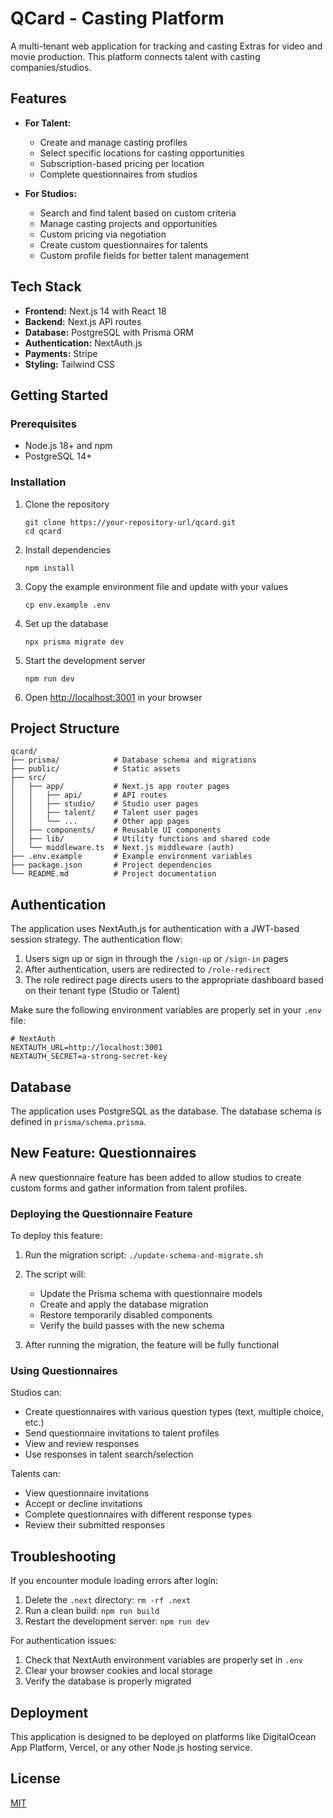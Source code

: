 # QCard - Casting Platform

A multi-tenant web application for tracking and casting Extras for video and movie production. This platform connects talent with casting companies/studios.

## Features

- **For Talent:**
  - Create and manage casting profiles
  - Select specific locations for casting opportunities
  - Subscription-based pricing per location
  - Complete questionnaires from studios
  
- **For Studios:**
  - Search and find talent based on custom criteria
  - Manage casting projects and opportunities
  - Custom pricing via negotiation
  - Create custom questionnaires for talents
  - Custom profile fields for better talent management

## Tech Stack

- **Frontend:** Next.js 14 with React 18
- **Backend:** Next.js API routes
- **Database:** PostgreSQL with Prisma ORM
- **Authentication:** NextAuth.js
- **Payments:** Stripe
- **Styling:** Tailwind CSS

## Getting Started

### Prerequisites

- Node.js 18+ and npm
- PostgreSQL 14+

### Installation

1. Clone the repository
   ```
   git clone https://your-repository-url/qcard.git
   cd qcard
   ```

2. Install dependencies
   ```
   npm install
   ```

3. Copy the example environment file and update with your values
   ```
   cp env.example .env
   ```

4. Set up the database
   ```
   npx prisma migrate dev
   ```

5. Start the development server
   ```
   npm run dev
   ```

6. Open [http://localhost:3001](http://localhost:3001) in your browser

## Project Structure

```
qcard/
├── prisma/            # Database schema and migrations
├── public/            # Static assets
├── src/
│   ├── app/           # Next.js app router pages
│   │   ├── api/       # API routes
│   │   ├── studio/    # Studio user pages
│   │   ├── talent/    # Talent user pages
│   │   └── ...        # Other app pages
│   ├── components/    # Reusable UI components
│   ├── lib/           # Utility functions and shared code
│   └── middleware.ts  # Next.js middleware (auth)
├── .env.example       # Example environment variables
├── package.json       # Project dependencies
└── README.md          # Project documentation
```

## Authentication

The application uses NextAuth.js for authentication with a JWT-based session strategy. The authentication flow:

1. Users sign up or sign in through the `/sign-up` or `/sign-in` pages
2. After authentication, users are redirected to `/role-redirect`
3. The role redirect page directs users to the appropriate dashboard based on their tenant type (Studio or Talent)

Make sure the following environment variables are properly set in your `.env` file:

```
# NextAuth
NEXTAUTH_URL=http://localhost:3001
NEXTAUTH_SECRET=a-strong-secret-key
```

## Database

The application uses PostgreSQL as the database. The database schema is defined in `prisma/schema.prisma`.

## New Feature: Questionnaires

A new questionnaire feature has been added to allow studios to create custom forms and gather information from talent profiles. 

### Deploying the Questionnaire Feature

To deploy this feature:

1. Run the migration script: `./update-schema-and-migrate.sh`
2. The script will:
   - Update the Prisma schema with questionnaire models
   - Create and apply the database migration
   - Restore temporarily disabled components
   - Verify the build passes with the new schema

3. After running the migration, the feature will be fully functional

### Using Questionnaires

Studios can:
- Create questionnaires with various question types (text, multiple choice, etc.)
- Send questionnaire invitations to talent profiles
- View and review responses
- Use responses in talent search/selection

Talents can:
- View questionnaire invitations
- Accept or decline invitations
- Complete questionnaires with different response types
- Review their submitted responses

## Troubleshooting

If you encounter module loading errors after login:
1. Delete the `.next` directory: `rm -rf .next`
2. Run a clean build: `npm run build`
3. Restart the development server: `npm run dev`

For authentication issues:
1. Check that NextAuth environment variables are properly set in `.env`
2. Clear your browser cookies and local storage
3. Verify the database is properly migrated

## Deployment

This application is designed to be deployed on platforms like DigitalOcean App Platform, Vercel, or any other Node.js hosting service.

## License

[MIT](LICENSE)